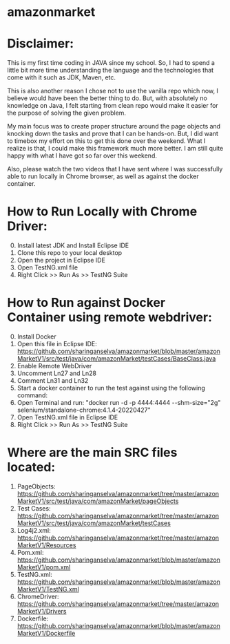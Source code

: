 # amazonmarket

Disclaimer: 
===========
This is my first time coding in JAVA since my school. So, I had to spend a little bit more time understanding the language and the technologies that come with it such as JDK, Maven, etc. 

This is also another reason I chose not to use the vanilla repo which now, I believe would have been the better thing to do. But, with absolutely no knowledge on Java, I felt starting from clean repo would make it easier for the purpose of solving the given problem. 

My main focus was to create proper structure around the page objects and knocking down the tasks and prove that I can be hands-on. But, I did want to timebox my effort on this to get this done over the weekend. What I realize is that, I could make this framework much more better. I am still quite happy with what I have got so far over this weekend. 

Also, please watch the two videos that I have sent where I was successfully able to run locally in Chrome browser, as well as against the docker container. 

How to Run Locally with Chrome Driver: 
=======================================
0. Install latest JDK and Install Eclipse IDE
2. Clone this repo to your local desktop
3. Open the project in Eclipse IDE
4. Open TestNG.xml file
5. Right Click >> Run As >> TestNG Suite



How to Run against Docker Container using remote webdriver:
============================================================
0. Install Docker
1. Open this file in Eclipse IDE: https://github.com/sharinganselva/amazonmarket/blob/master/amazonMarketV1/src/test/java/com/amazonMarket/testCases/BaseClass.java
2. Enable Remote WebDriver  
  3. Uncomment Ln27 and Ln28
  4. Comment Ln31 and Ln32
5. Start a docker container to run the test against using the following command:
  6. Open Terminal and run: "docker run -d -p 4444:4444 --shm-size="2g" selenium/standalone-chrome:4.1.4-20220427"
7. Open TestNG.xml file in Eclipse IDE
8. Right Click >> Run As >> TestNG Suite 


Where are the main SRC files located: 
======================================
1. PageObjects: https://github.com/sharinganselva/amazonmarket/tree/master/amazonMarketV1/src/test/java/com/amazonMarket/pageObjects
2. Test Cases: https://github.com/sharinganselva/amazonmarket/tree/master/amazonMarketV1/src/test/java/com/amazonMarket/testCases
3. Log4j2.xml: https://github.com/sharinganselva/amazonmarket/tree/master/amazonMarketV1/Resources
4. Pom.xml: https://github.com/sharinganselva/amazonmarket/blob/master/amazonMarketV1/pom.xml
5. TestNG.xml: https://github.com/sharinganselva/amazonmarket/blob/master/amazonMarketV1/TestNG.xml
6. ChromeDriver: https://github.com/sharinganselva/amazonmarket/tree/master/amazonMarketV1/Drivers
7. Dockerfile: https://github.com/sharinganselva/amazonmarket/blob/master/amazonMarketV1/Dockerfile
